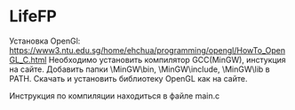 # LifeFP

Установка OpenGl:
https://www3.ntu.edu.sg/home/ehchua/programming/opengl/HowTo_OpenGL_C.html
Необходимо установить компилятор GCC(MinGW), инстукция на сайте. Добавить папки \MinGW\bin, \MinGW\include, \MinGW\lib в PATH. Скачать и установить библиотеку OpenGL как на сайте.

Инструкция по компиляции находиться в файле main.c
